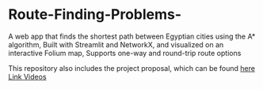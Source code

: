 # Route-Finding-Problems-
 A web app that finds the shortest path between Egyptian cities using the A* algorithm, Built with Streamlit and NetworkX, and visualized on an interactive Folium map, Supports one-way and round-trip route options

This repository also includes the project proposal, which can be found [here](https://www.canva.com/design/DAGl8pTBeuI/Dro5Mi8V6Q1W-ZXsBqOhYw/edit?utm_content=DAGl8pTBeuI&utm_campaign=designshare&utm_medium=link2&utm_source=sharebutton)
[Link Videos](https://drive.google.com/drive/folders/1vCTp2lsHrYZU2aAX_yKmO1EgKZLWVpfI?usp=drive_link)
